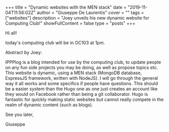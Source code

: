 +++
title = "Dynamic websites with the MEN stack"
date = "2019-11-04T11:56:02Z"
author = "Giuseppe De Laurentis"
cover = ""
tags = ["websites"]
description = "Joey unveils his new dynamic website for Computing Club!"
showFullContent = false
type = "posts"
+++

Hi all!

today's computing club will be in OC103 at 1pm.

Abstract by Joey:

IPPPlog is a blog intended for use by the computing club, to update people on any fun side projects you may be doing, as well as propose topics etc. This website is dynamic, using a MEN stack (MongoDB database, ExpressJS framework, written with NodeJS). I will go through the general way it all works and some specifics if people have questions. This should be a easier system than the Hugo one as one just creates an account like they would on Facebook rather than being a git collaborator. Hugo is fantastic for quickly making static websites but cannot really compete in the realm of dynamic content (such as blogs).

See you later,

Giuseppe
